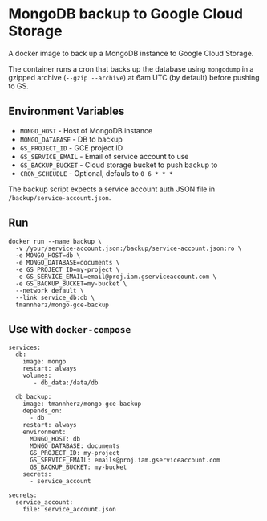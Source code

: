 # MongoDB backup to Google Cloud Storage

A docker image to back up a MongoDB instance to Google Cloud Storage.

The container runs a cron that backs up the database using `mongodump` in a gzipped archive (`--gzip --archive`) at 6am UTC (by default) before pushing to GS.

## Environment Variables

* `MONGO_HOST` - Host of MongoDB instance
* `MONGO_DATABASE` - DB to backup
* `GS_PROJECT_ID` - GCE project ID
* `GS_SERVICE_EMAIL` - Email of service account to use
* `GS_BACKUP_BUCKET` - Cloud storage bucket to push backup to
* `CRON_SCHEUDLE` - Optional, defauls to `0 6 * * *`

The backup script expects a service account auth JSON file in `/backup/service-account.json`.

## Run

```
docker run --name backup \
  -v /your/service-account.json:/backup/service-account.json:ro \
  -e MONGO_HOST=db \
  -e MONGO_DATABASE=documents \
  -e GS_PROJECT_ID=my-project \
  -e GS_SERVICE_EMAIL=email@proj.iam.gserviceaccount.com \
  -e GS_BACKUP_BUCKET=my-bucket \
  --network default \
  --link service_db:db \
  tmannherz/mongo-gce-backup
```

## Use with `docker-compose`

```$yaml
services:
  db:
    image: mongo
    restart: always
    volumes:
       - db_data:/data/db

  db_backup:
    image: tmannherz/mongo-gce-backup
    depends_on:
      - db
    restart: always
    environment:
      MONGO_HOST: db
      MONGO_DATABASE: documents
      GS_PROJECT_ID: my-project
      GS_SERVICE_EMAIL: emails@proj.iam.gserviceaccount.com
      GS_BACKUP_BUCKET: my-bucket
    secrets:
      - service_account

secrets:
  service_account:
    file: service_account.json      
```
